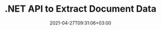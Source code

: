 ---
############################# Static ############################
layout: "product"
date: 2021-04-27T09:31:06+03:00
draft: false

product: "Parser"
product_tag: "parser"
platform: ".NET"
platform_tag: "net"

############################# Head ############################
head_title: ".NET Parsing API, extract Text Images Metadata from PDF Word Excel"
head_description: "C# .NET document parsing API to extract text, images, metadata & encoding from databases, PDF, Word, Excel, presentations, web, email, EPUB & zip file formats."

############################# Header ############################
title: ".NET API to Extract Document Data"
description: "‎Extract images, raw or formatted text and metadata from documents, spreadsheets, presentations, emails & archives from within .NET apps.‎"
button:
    enable: true

############################# SubMenu ############################
submenu:
    enable: true
    
    left:
        img_alt: "GroupDocs.Parser for .NET"
        image: "https://www.groupdocs.cloud/templates/groupdocs/images/product-logos/groupdocs-parser-net.png"
        product: "GroupDocs.Parser"
        platform: ".NET"

    middle:
        button:
            # button loop
            - link: "#overview"
              text: "Overview"

            # button loop
            - link: "#features"
              text: "Features"

            # button loop
            - link: "#support"
              text: "Support"

            # button loop
            - link: "https://products.groupdocs.app/parser"
              text: "Live Demo"

            # button loop
            - link: "https://purchase.groupdocs.com/pricing/parser/net"
              text: "Pricing"

    right:
        link_download: "https://downloads.groupdocs.com/parser"
        link_learn: "https://docs.groupdocs.com/parser/net/"
        link_buy: "https://purchase.groupdocs.com"

############################# Overview ############################
overview:
    enable: true
    content: |
      GroupDocs.Parser for .NET is a text, metadata and image extractor API for business applications developed using C#, ASP.NET, and other .NET technologies. It supports extraction of raw, formatted & structured text as well as metadata from the files of supported formats. Through GroupDocs.Parser for .NET, your applications can also perform parsing of password protected documents for popular formats, such as Word processing documents, Excel spreadsheets, PowerPoint presentations, OneNote, PDF files and ZIP archives.
    tabs:
      enable: true
      
      ## TAB ONE ##
      tab_one:
        description: |
          Following is an overview of GroupDocs.Parser for .NET:
      
        left:
          enable: true
          icon: "fas fa-tools"
          title: "Features"
          content: |
            * Extract Images
            * Extract Raw Text
            * Extract Formatted Text
            * Extract Structured Text
            * Extract Metadata
            * Extract from Files within ZIP file
            * Extract by Searching
            * Extract with Text Formatters
            * Detect Encoding Standard
            * Detect Media Type
        
        right:
          enable: true
          icon: "fab fa-html5"
          title: "The API"
          content: |
            * Gets Input File
            * Fetches Raw or Formatted Text
            * Fetches Metadata
      
      ## TAB TWO ##
      tab_two:
        description: |
          GroupDocs.Parser for .NET supports following [document file formats](https://docs.groupdocs.com/parser/net/supported-document-formats/):

        left:
          enable: true
          table:
            # table loop
            - title: "Text Extraction"
              content: |
                * **Text**: DOC, DOCX, DOT, DOTM, DOTX, DOCM, RTF, ODT, OTT, TXT, MD, WordprocessingML (XML)
                * **Spreadsheets**: XLS, XLSX, CSV, XLSM, XLSB, ODS, SpreadsheetML (XML), XLT, XLTX, XLTM, OTS, XLA,, XLAM, TSV
                * **Presentations**: PPT, PPTX, PPTM, PPS, PPSX, PPSM, POT, POTX, POTM, ODP, OTP
                * **OneNote**: ONE
                * **Email**: MSG, EML, EMLX, PST, OST, MS EXCHANGE SERVER, POP, IMAP
                * **Electronic Publishing**: EPUB, FB2
                * **Portable Document**: PDF, PDF Portfolio, Encrypted PDF
                * **DOM-Based**: XML, HTML, XHTML, MHTML
                * **Compression & Packaging**: ZIP, CHM
                * **Database**: ADO.NET

            # table loop
            - title: "Encoding Detection"
              content: |
                * **BOM**: UTF32 LE, UTF32 BE, UTF16 LE, UTF16 BE, UTF8, and UTF7
                * **Content**: UTF32 LE, UTF32 BE, UTF16 LE, UTF16 BE, UTF8, and ANSI

        right:
          enable: true
          table:
            # table loop
            - title: "Metadata Extraction"
              content: |
                * **Text**: DOC, DOCX, DOT, DOTX, DOTM, OTT, ODT
                * **Spreadsheets**: XLS, XLSX, XLT, XLTX, XLTM, XLA, XLAM, OTS, ODS
                * **Presentations**: PPT, PPTX, POT, POTX, POTM, PPSM, PPTM, OTP, ODP
                * **Email**: MSG, EML, EMLX
                * **Electronic Publishing**: EPUB, FB2
                * **Other**: PDF

            # table loop
            - title: "Text & Metadata Extraction"
              content: |
                * **Template**: DOTX, POTX
                * **Macro-Enabled Template**: DOTM, POTM, PPSM, PPTM
                * **OpenDocument Template**: OTT

            # table loop
            - title: "Image Extraction"
              content: |
                * **Text**: DOC, DOCX, DOCM, RTF, DOT, DOTM, DOTX, ODT
                * **Spreadsheets**: XLS, XLSX, XLSM, XLSB, ODS, XLT, XLTM, XLTX
                * **Presentations**: PPT, PPTX, PPTM, ODP, POT, POTM, POTX, PPS, PPSX, PPSM
                * **Portable Document**: PDF, POT, POTM, POTX
                * **Ebook**: CHM, EPUB, FB2
                * **Markup**: HTML

      ## TAB THREE ##
      tab_three:
        description: |
          GroupDocs.Parser for .NET supports following Operating Systems, Frameworks & Package Managers:‎
        
        left:
          enable: true
          table:
            # table loop
            - icon: "fab fa-windows"
              title: "Operating Systems"
              content: |
                * Windows Desktop
                * Windows Server
                * Windows Azure
                * Linux

            # table loop
            - icon: "fas fa-code"
              title: "Supported Frameworks"
              content: |
                * .NET Framework 2.0 or higher
                * Mono Framework 1.2 or higher
                * .NET Standard 2.0
                * .NET Core 2.0

        right:
          enable: true
          table:
            # table loop
            - icon: "fas fa-box"
              title: "Package Manager"
              content: |
                * NuGet

            # table loop
            - icon: "fas fa-tools"
              title: "Development Environments"
              content: |
                * Microsoft Visual Studio
                * Xamarin.Android
                * Xamarin.IOS
                * Xamarin.Mac
                * MonoDevelop

############################# Features ############################
features:
    enable: true
    title: "GroupDocs.Parser for .NET Features"

    feature:
      # feature loop
      - icon: "fas fa-copy"
        content: "Statistically Count Word Occurrence in Single or Multiple Files"

      # feature loop
      - icon: "fas fa-eye"
        content: "Extract Text and Metadata from Excel Worksheets and Presentation Templates"

      # feature loop
      - icon: "fas fa-bolt"
        content: "Extract Text Content from a File or Stream without Installing Document Reader"
      
      # feature loop
      - icon: "fas fa-file-powerpoint"
        content: "Get Formatted Text from a Document using Fast or Standard Text Extraction Mode"

      # feature loop
      - icon: "fas fa-code"
        content: "Detect the Media Type of Password Protected XML Documents & Pull Text from them"

      # feature loop
      - icon: "fas fa-cloud"
        content: "Programmatically Get Formatted Text from Within Emails & Attachments"

      # feature loop
      - icon: "fas fa-remove-format"
        content: "Draw Out Text from Single or Multiple Pages of OneNote Document"

      # feature loop
      - icon: "fas fa-comment-slash"
        content: "Extract Data from PDF, MS Word, Excel and Presentation Documents‎"

      # feature loop
      - icon: "fas fa-location-arrow"
        content: "Extract Data from the PDF Forms & Take Out Text from Simple PDF File or a PDF Portfolio Document"

      # feature loop
      - icon: "fas fa-border-all"
        content: "Get Formatted Text from PowerPoint Presentation or Drive out Text from Specific Slide"

      # feature loop
      - icon: "fas fa-wrench"
        content: "Gather Raw or Formatted Text from Cells, Rows, and Columns from Excel Spreadsheet"

      # feature loop
      - icon: "fas fa-columns"
        content: "Extract Raw or HTML Formatted Text from Word Document"

      # feature loop
      - icon: "fas fa-file-word"
        content: "HTML Formatter Supports Formatting of Paragraph, Hyperlink, Font, Headings, Lists & Tables"

      # feature loop
      - icon: "fas fa-envelope"
        content: "Pull Out Single Sentence or Whole Text from EPUB, CHM, Markdown & FB2 Files"

      # feature loop
      - icon: "fas fa-print"
        content: "Excerpt Table of Contents from Databases, PDF, EPUB, CHM & Word Processing Documents"

      # feature loop
      - icon: "fas fa-file-archive"
        content: "Pull Out Text with its Content Structure Intact & Excerpt Highlighted Text from Documents"

      # feature loop
      - icon: "fas fa-lock"
        content: "Obtain Text Area from Documents for Analysis & Draw out Metadata from Supported Document Formats"

      # feature loop
      - icon: "fas fa-file-code"
        content: "Obtain All or Selected Images from Supported Formats & Rotate Extracted Image(s)"
      
      # feature loop
      - icon: "fas fa-fill-drip"
        content: "Take Out Text from Files within Zip Archives & OST Containers & Detect file types of ZIP Container Items"

      # feature loop
      - icon: "fas fa-file-excel"
        content: "Get Data from Email Container (Exchange Web Server, POP3, IMAP)"

      # feature loop
      - icon: "fas fa-heading"
        content: "Search Simple Text, Whole Word & Regular Expression within Documents"

      # feature loop
      - icon: "fas fa-project-diagram"
        content: "Prepare Document Template, Extract Data from Document and Analyze Data Fields & Tables"

      # feature loop
      - icon: "fas fa-cube"
        content: "Search and Extract Highlighted Expressions in Documents"

      # feature loop
      - icon: "fab fa-uncharted"
        content: "Get Text with Plain Text Formatter (Simple & ASCII) or with Markdown Formatter"

      # feature loop
      - icon: "fab fa-uncharted"
        content: "Markdown Formatter Supports Formatting of Font, Hyperlinks, Headings, Lists & Tables"

      # feature loop
      - icon: "fab fa-uncharted"
        content: "Perform Custom Formatting with Edges, Angles, and Intersections to Format Plain Text"

      # feature loop
      - icon: "fab fa-uncharted"
        content: "Move Table Layout & Detect Tables in a Rectangular Area by Column Separators"

      # feature loop
      - icon: "fab fa-uncharted"
        content: "Extract Text from Shapes, WordArt Objects & Text Boxes within Microsoft Office File Formats"

      # feature loop
      - icon: "fab fa-uncharted"
        content: "Extract Images to Files – Save to JPG, PNG, GIF, BMP, PNG or WEBP Formats"

    more_feature:
      # more_feature_loop
      - title: "Extracting Text from a Document"
        content: |
          Using GroupDocs.Parser for .NET API to extract text from a document is simple and achieved with just a few lines of code:

          ```cs
          // Create an instance of Parser class
          using(Parser parser = new Parser("sample.docx"))
          {
            // Extract text into the reader
            using(TextReader reader = parser.GetText())
            {
              // Print text from the document
              // If text extraction isn't supported, reader is null
              Console.WriteLine(reader == null ? "Text extraction isn't supported." : reader.ReadToEnd());
            }
          }
          ```

############################# Support ############################
support:
    enable: true

############################# Solutions ############################
solutions:
    enable: true
    title: "GroupDocs.Parser offers document viewing APIs for other popular development environments"

    solution:
        # solution loop
        - img_alt: "GroupDocs.Parser for Java"
          image: "https://www.groupdocs.cloud/templates/groupdocs/images/product-logos/groupdocs-parser-java.png"
          product: "GroupDocs.Parser"
          platform: "Java"
          link: "/parser/java"

############################# Back to top ###############################
back_to_top:
  enable: true
---